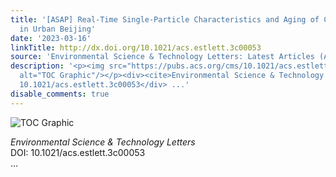 ```yaml
---
title: '[ASAP] Real-Time Single-Particle Characteristics and Aging of Cooking Aerosols
  in Urban Beijing'
date: '2023-03-16'
linkTitle: http://dx.doi.org/10.1021/acs.estlett.3c00053
source: 'Environmental Science & Technology Letters: Latest Articles (ACS Publications)'
description: '<p><img src="https://pubs.acs.org/cms/10.1021/acs.estlett.3c00053/asset/images/medium/ez3c00053_0005.gif"
  alt="TOC Graphic"/></p><div><cite>Environmental Science & Technology Letters</cite></div><div>DOI:
  10.1021/acs.estlett.3c00053</div> ...'
disable_comments: true
---
```

<p><img src="https://pubs.acs.org/cms/10.1021/acs.estlett.3c00053/asset/images/medium/ez3c00053_0005.gif" alt="TOC Graphic"/></p><div><cite>Environmental Science & Technology Letters</cite></div><div>DOI: 10.1021/acs.estlett.3c00053</div> ...